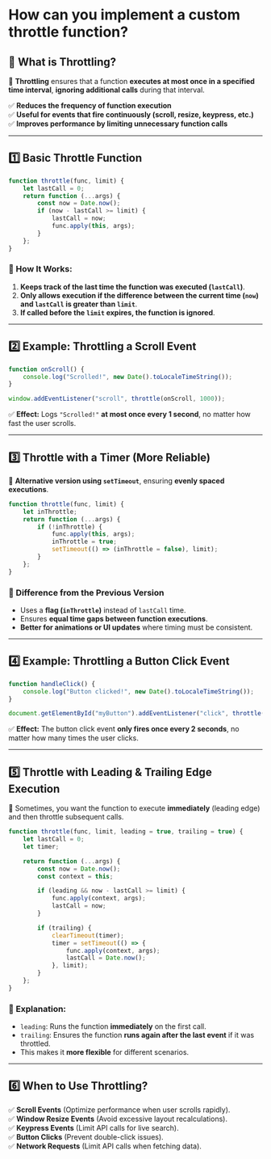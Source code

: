 # How can you implement a custom throttle function?

## **🔹 What is Throttling?**  
🔹 **Throttling** ensures that a function **executes at most once in a specified time interval**, **ignoring additional calls** during that interval.  

✅ **Reduces the frequency of function execution**  
✅ **Useful for events that fire continuously (scroll, resize, keypress, etc.)**  
✅ **Improves performance by limiting unnecessary function calls**  

---

## **1️⃣ Basic Throttle Function**
```javascript
function throttle(func, limit) {
    let lastCall = 0;
    return function (...args) {
        const now = Date.now();
        if (now - lastCall >= limit) {
            lastCall = now;
            func.apply(this, args);
        }
    };
}
```

### **🔹 How It Works:**
1. **Keeps track of the last time the function was executed (`lastCall`)**.  
2. **Only allows execution if the difference between the current time (`now`) and `lastCall` is greater than `limit`**.  
3. **If called before the `limit` expires, the function is ignored**.  

---

## **2️⃣ Example: Throttling a Scroll Event**
```javascript
function onScroll() {
    console.log("Scrolled!", new Date().toLocaleTimeString());
}

window.addEventListener("scroll", throttle(onScroll, 1000));
```
✅ **Effect:** Logs `"Scrolled!"` **at most once every 1 second**, no matter how fast the user scrolls.  

---

## **3️⃣ Throttle with a Timer (More Reliable)**
🔹 **Alternative version using `setTimeout`**, ensuring **evenly spaced executions**.
```javascript
function throttle(func, limit) {
    let inThrottle;
    return function (...args) {
        if (!inThrottle) {
            func.apply(this, args);
            inThrottle = true;
            setTimeout(() => (inThrottle = false), limit);
        }
    };
}
```

### **🔹 Difference from the Previous Version**
- Uses a **flag (`inThrottle`)** instead of `lastCall` time.  
- Ensures **equal time gaps between function executions**.  
- **Better for animations or UI updates** where timing must be consistent.  

---

## **4️⃣ Example: Throttling a Button Click Event**
```javascript
function handleClick() {
    console.log("Button clicked!", new Date().toLocaleTimeString());
}

document.getElementById("myButton").addEventListener("click", throttle(handleClick, 2000));
```
✅ **Effect:** The button click event **only fires once every 2 seconds**, no matter how many times the user clicks.

---

## **5️⃣ Throttle with Leading & Trailing Edge Execution**
🔹 Sometimes, you want the function to execute **immediately** (leading edge) and then throttle subsequent calls.

```javascript
function throttle(func, limit, leading = true, trailing = true) {
    let lastCall = 0;
    let timer;

    return function (...args) {
        const now = Date.now();
        const context = this;

        if (leading && now - lastCall >= limit) {
            func.apply(context, args);
            lastCall = now;
        }

        if (trailing) {
            clearTimeout(timer);
            timer = setTimeout(() => {
                func.apply(context, args);
                lastCall = Date.now();
            }, limit);
        }
    };
}
```

### **🔹 Explanation:**
- `leading`: Runs the function **immediately** on the first call.  
- `trailing`: Ensures the function **runs again after the last event** if it was throttled.  
- This makes it **more flexible** for different scenarios.  

---

## **6️⃣ When to Use Throttling?**
✅ **Scroll Events** (Optimize performance when user scrolls rapidly).  
✅ **Window Resize Events** (Avoid excessive layout recalculations).  
✅ **Keypress Events** (Limit API calls for live search).  
✅ **Button Clicks** (Prevent double-click issues).  
✅ **Network Requests** (Limit API calls when fetching data).  
